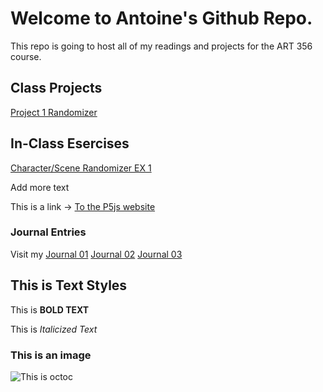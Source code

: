 # Welcome to Antoine's Github Repo.

This repo is going to host all of my readings and projects for the ART 356 course.

## Class Projects

[Project 1 Randomizer](projects/Project1_Randomizer/index.html) 

## In-Class Esercises

[Character/Scene Randomizer EX 1](exercises/scenerandomizer/index.html)

Add more text

This is a link -> [To the P5js website](https://p5js.org/)


### Journal Entries

Visit my [Journal 01](Journal/8-26-2025_entry.md)
[Journal 02](Journal/CH2_Entry.md)
[Journal 03](Journal/CH4_PT1.md)


## This is Text Styles

This is **BOLD TEXT**

This is *Italicized Text*

### This is an image

![This is octoc]()
